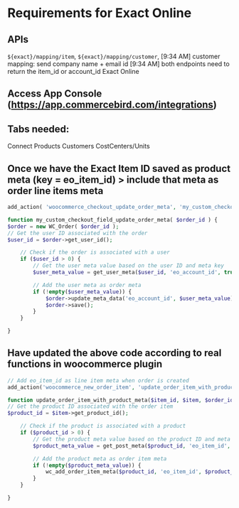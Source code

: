 # Requirements for Exact Online

## APIs

`${exact}/mapping/item`,
`${exact}/mapping/customer`,
[9:34 AM] customer mapping: send company name + email id
[9:34 AM] both endpoints need to return the item_id or account_id
Exact Online

## Access App Console (https://app.commercebird.com/integrations)

## Tabs needed:

Connect
Products
Customers
CostCenters/Units

## Once we have the Exact Item ID saved as product meta (key = eo_item_id) > include that meta as order line items meta

```php
add_action( 'woocommerce_checkout_update_order_meta', 'my_custom_checkout_field_update_order_meta' );

function my_custom_checkout_field_update_order_meta( $order_id ) {
$order = new WC_Order( $order_id );
// Get the user ID associated with the order
$user_id = $order->get_user_id();

    // Check if the order is associated with a user
    if ($user_id > 0) {
        // Get the user meta value based on the user ID and meta key
        $user_meta_value = get_user_meta($user_id, 'eo_account_id', true);

        // Add the user meta as order meta
        if (!empty($user_meta_value)) {
            $order->update_meta_data('eo_account_id', $user_meta_value);
            $order->save();
        }
    }

}
```

## Have updated the above code according to real functions in woocommerce plugin

```php
// Add eo_item_id as line item meta when order is created
add_action('woocommerce_new_order_item', 'update_order_item_with_product_meta', 10, 3);

function update_order_item_with_product_meta($item_id, $item, $order_id) {
// Get the product ID associated with the order item
$product_id = $item->get_product_id();

    // Check if the product is associated with a product
    if ($product_id > 0) {
        // Get the product meta value based on the product ID and meta key
        $product_meta_value = get_post_meta($product_id, 'eo_item_id', true);

        // Add the product meta as order item meta
        if (!empty($product_meta_value)) {
            wc_add_order_item_meta($product_id, 'eo_item_id', $product_meta_value);
        }
    }

}
```